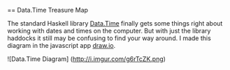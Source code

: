 == Data.Time Treasure Map

The standard Haskell library [Data.Time][1] finally gets some things right about
working with dates and times on the computer. But with just the library
haddocks it still may be confusing to find your way around. I made this diagram
in the javascript app [draw.io][2].

![Data.Time Diagram]
(http://i.imgur.com/g6rTcZK.png)

[1]: http://hackage.haskell.org/package/time-1.5.0.1/
[2]: https://www.draw.io/
